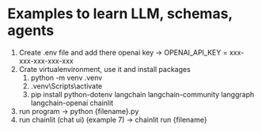 # Examples to learn LLM, schemas, agents

1. Create .env file and add there openai key
   -> OPENAI_API_KEY = xxx-xxx-xxx-xxx-xxx
2. Crate virtualenvironment, use it and install packages
   1. python -m venv .venv
   2. .venv\Scripts\activate
   3. pip install python-dotenv langchain langchain-community langgraph langchain-openai chainlit
3. run program
   ->  python {filename}.py
4. run chainlit (chat ui) (example 7)
   -> chainlit run {filename}
